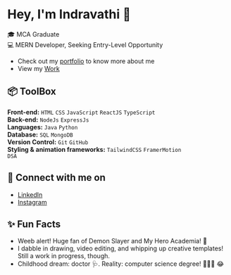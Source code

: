 # Hey, I'm Indravathi 👋
🎓 MCA Graduate </br>
💻 MERN Developer, Seeking Entry-Level Opportunity

- Check out my [portfolio](https://indhu248.github.io/portfolio_indhu/) to know more about me
- View my [Work](https://github.com/Indhu248?tab=repositories)

## 📦 ToolBox
**Front-end:** `HTML` `CSS` `JavaScript` `ReactJS` `TypeScript` </br>
**Back-end:** `NodeJs` `ExpressJs` </br>
**Languages:** `Java` `Python` </br>
**Database:** `SQL` `MongoDB` </br>
**Version Control:** `Git` `GitHub` </br>
**Styling & animation frameworks:** `TailwindCSS` `FramerMotion` </br>
`DSA`

## 📩 Connect with me on 

- [LinkedIn ](https://www.linkedin.com/in/botchaindravathi)
- [Instagram ](https://www.instagram.com/indhu_hehhehe/)

## ✨ Fun Facts

- Weeb alert! Huge fan of Demon Slayer and My Hero Academia! 🤩
- I dabble in drawing, video editing, and whipping up creative templates! Still a work in progress, though.
- Childhood dream: doctor 🩺. Reality: computer science degree! 👩🏻‍💻 😂
  
